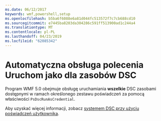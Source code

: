 ```yaml
---
ms.date: 06/12/2017
keywords: wmf,powershell,setup
ms.openlocfilehash: b5ba6f6088e6a81d044fc513572f7c7cb688cd10
ms.sourcegitcommit: e7445ba8203da304286c591ff513900ad1c244a4
ms.translationtype: MT
ms.contentlocale: pl-PL
ms.lasthandoff: 04/23/2019
ms.locfileid: "62085342"
---
```

# <a name="automatic-runas-support-for-dsc-resources"></a>Automatyczna obsługa polecenia Uruchom jako dla zasobów DSC

Program WMF 5.0 obejmuje obsługę uruchamiania **wszelkie** DSC zasobami dostępnymi w ramach określonego zestawu poświadczeń za pomocą właściwości `PsDscRunAsCredential`.

Aby uzyskać więcej informacji, zobacz [systemem DSC przy użyciu poświadczeń użytkownika](https://msdn.microsoft.com/powershell/dsc/runasuser).
